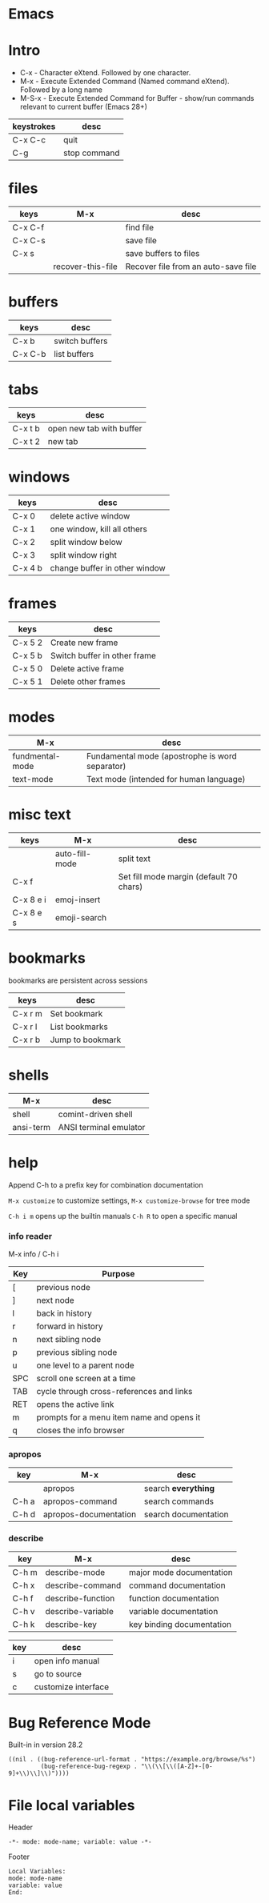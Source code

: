 
# Emacs

# Intro

- C-x - Character eXtend. Followed by one character.
- M-x - Execute Extended Command (Named command eXtend). Followed by a long name
- M-S-x - Execute Extended Command for Buffer - show/run commands relevant to current buffer (Emacs 28+)

| keystrokes | desc         |
|---------- |------------ |
| C-x C-c    | quit         |
| C-g        | stop command |


# files

| keys    | M-x               | desc                                |
|------- |----------------- |----------------------------------- |
| C-x C-f |                   | find file                           |
| C-x C-s |                   | save file                           |
| C-x s   |                   | save buffers to files               |
|         | recover-this-file | Recover file from an auto-save file |


# buffers

| keys    | desc           |
|------- |-------------- |
| C-x b   | switch buffers |
| C-x C-b | list buffers   |


# tabs

| keys    | desc                     |
|------- |------------------------ |
| C-x t b | open new tab with buffer |
| C-x t 2 | new tab                  |


# windows

| keys    | desc                          |
|------- |----------------------------- |
| C-x 0   | delete active window          |
| C-x 1   | one window, kill all others   |
| C-x 2   | split window below            |
| C-x 3   | split window right            |
| C-x 4 b | change buffer in other window |


# frames

| keys    | desc                         |
|------- |---------------------------- |
| C-x 5 2 | Create new frame             |
| C-x 5 b | Switch buffer in other frame |
| C-x 5 0 | Delete active frame          |
| C-x 5 1 | Delete other frames          |


# modes

| M-x             | desc                                            |
|--------------- |----------------------------------------------- |
| fundmental-mode | Fundamental mode (apostrophe is word separator) |
| text-mode       | Text mode (intended for human language)         |


# misc text

| keys      | M-x            | desc                                    |
|--------- |-------------- |--------------------------------------- |
|           | auto-fill-mode | split text                              |
| C-x f     |                | Set fill mode margin (default 70 chars) |
| C-x 8 e i | emoj-insert    |                                         |
| C-x 8 e s | emoji-search   |                                         |


# bookmarks

bookmarks are persistent across sessions

| keys    | desc             |
|------- |---------------- |
| C-x r m | Set bookmark     |
| C-x r l | List bookmarks   |
| C-x r b | Jump to bookmark |


# shells

| M-x       | desc                   |
|--------- |---------------------- |
| shell     | comint-driven shell    |
| ansi-term | ANSI terminal emulator |


# help

Append C-h to a prefix key for combination documentation

`M-x customize` to customize settings, `M-x customize-browse` for tree mode

`C-h i m` opens up the builtin manuals `C-h R` to open a specific manual


### info reader

M-x info / C-h i

| Key | Purpose                                   |
|--- |----------------------------------------- |
| [   | previous node                             |
| ]   | next node                                 |
| l   | back in history                           |
| r   | forward in history                        |
| n   | next sibling node                         |
| p   | previous sibling node                     |
| u   | one level to a parent node                |
| SPC | scroll one screen at a time               |
| TAB | cycle through cross-references and links  |
| RET | opens the active link                     |
| m   | prompts for a menu item name and opens it |
| q   | closes the info browser                   |


### apropos

| key   | M-x                   | desc                  |
|----- |--------------------- |--------------------- |
|       | apropos               | search **everything** |
| C-h a | apropos-command       | search commands       |
| C-h d | apropos-documentation | search documentation  |


### describe

| key   | M-x               | desc                      |
|----- |----------------- |------------------------- |
| C-h m | describe-mode     | major mode documentation  |
| C-h x | describe-command  | command documentation     |
| C-h f | describe-function | function documentation    |
| C-h v | describe-variable | variable documentation    |
| C-h k | describe-key      | key binding documentation |

| key | desc                |
|--- |------------------- |
| i   | open info manual    |
| s   | go to source        |
| c   | customize interface |


# Bug Reference Mode

Built-in in version 28.2

```elisp
((nil . ((bug-reference-url-format . "https://example.org/browse/%s")
         (bug-reference-bug-regexp . "\\(\\[\\([A-Z]+-[0-9]+\\)\\]\\)"))))
```


# File local variables

Header

```
-*- mode: mode-name; variable: value -*-
```

Footer

```
Local Variables:
mode: mode-name
variable: value
End:
```
